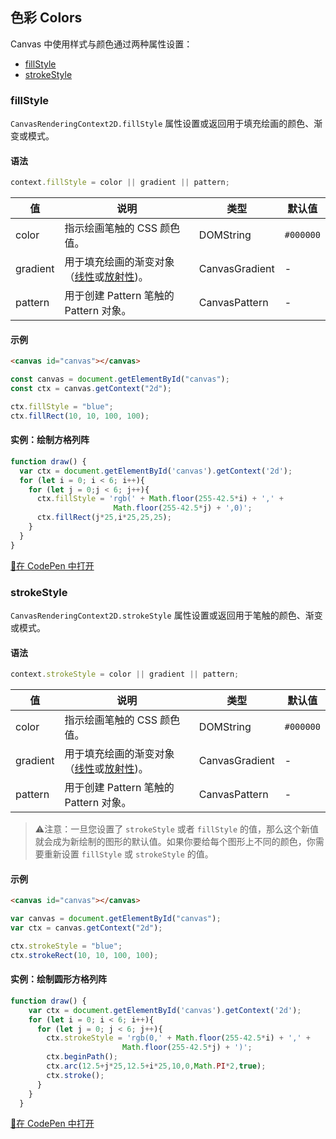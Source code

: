 ## 色彩 Colors

Canvas 中使用样式与颜色通过两种属性设置：

- [fillStyle](#fillstyle)
- [strokeStyle](#strokestyle)

### fillStyle

`CanvasRenderingContext2D.fillStyle` 属性设置或返回用于填充绘画的颜色、渐变或模式。

#### 语法

```js
context.fillStyle = color || gradient || pattern;
```

| 值       | 说明                                                         | 类型           | 默认值    |
| -------- | ------------------------------------------------------------ | -------------- | --------- |
| color    | 指示绘画笔触的 CSS 颜色值。                                  | DOMString      | `#000000` |
| gradient | 用于填充绘画的渐变对象（[线性](Gradients.md)或[放射性](Gradient.md))。 | CanvasGradient | -         |
| pattern  | 用于创建 Pattern 笔触的 Pattern 对象。                       | CanvasPattern  | -         |

#### 示例

```html
<canvas id="canvas"></canvas>
```

```js
const canvas = document.getElementById("canvas");
const ctx = canvas.getContext("2d");

ctx.fillStyle = "blue";
ctx.fillRect(10, 10, 100, 100);
```

#### 实例：绘制方格列阵

```js
function draw() {
  var ctx = document.getElementById('canvas').getContext('2d');
  for (let i = 0; i < 6; i++){
    for (let j = 0;j < 6; j++){
      ctx.fillStyle = 'rgb(' + Math.floor(255-42.5*i) + ',' + 
                       Math.floor(255-42.5*j) + ',0)';
      ctx.fillRect(j*25,i*25,25,25);
    }
  }
}
```

<a target="_blank" href="https://codepen.io/mrsingsing/pen/yxOzpd">🔎在 CodePen 中打开</a>

### strokeStyle

`CanvasRenderingContext2D.strokeStyle` 属性设置或返回用于笔触的颜色、渐变或模式。

#### 语法

```js
context.strokeStyle = color || gradient || pattern;
```

| 值       | 说明                                                         | 类型           | 默认值    |
| -------- | ------------------------------------------------------------ | -------------- | --------- |
| color    | 指示绘画笔触的 CSS 颜色值。                                  | DOMString      | `#000000` |
| gradient | 用于填充绘画的渐变对象（[线性](Gradients.md)或[放射性](Gradient.md))。 | CanvasGradient | -         |
| pattern  | 用于创建 Pattern 笔触的 Pattern 对象。                       | CanvasPattern  | -         |


> ⚠️注意：一旦您设置了 `strokeStyle` 或者 `fillStyle` 的值，那么这个新值就会成为新绘制的图形的默认值。如果你要给每个图形上不同的颜色，你需要重新设置 `fillStyle` 或 `strokeStyle` 的值。


#### 示例

```html
<canvas id="canvas"></canvas>
```

```js
var canvas = document.getElementById("canvas");
var ctx = canvas.getContext("2d");

ctx.strokeStyle = "blue";
ctx.strokeRect(10, 10, 100, 100);
```

#### 实例：绘制圆形方格列阵

```js
function draw() {
    var ctx = document.getElementById('canvas').getContext('2d');
    for (let i = 0; i < 6; i++){
      for (let j = 0; j < 6; j++){
        ctx.strokeStyle = 'rgb(0,' + Math.floor(255-42.5*i) + ',' + 
                         Math.floor(255-42.5*j) + ')';
        ctx.beginPath();
        ctx.arc(12.5+j*25,12.5+i*25,10,0,Math.PI*2,true);
        ctx.stroke();
      }
    }
  }
```

<a target="_blank" href="https://codepen.io/mrsingsing/pen/jvWXxx">🔎在 CodePen 中打开</a>
